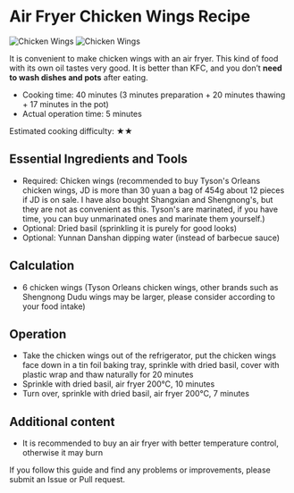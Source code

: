 # Air Fryer Chicken Wings Recipe

![Chicken Wings](./鸡翅中_0.jpg)
![Chicken Wings](./鸡翅中_1.jpg)

It is convenient to make chicken wings with an air fryer. This kind of food with its own oil tastes very good. It is better than KFC, and you don’t **need to wash dishes and pots** after eating.

*   Cooking time: 40 minutes (3 minutes preparation + 20 minutes thawing + 17 minutes in the pot)
*   Actual operation time: 5 minutes

Estimated cooking difficulty: ★★

## Essential Ingredients and Tools

*   Required: Chicken wings (recommended to buy Tyson's Orleans chicken wings, JD is more than 30 yuan a bag of 454g about 12 pieces if JD is on sale. I have also bought Shangxian and Shengnong's, but they are not as convenient as this. Tyson's are marinated, if you have time, you can buy unmarinated ones and marinate them yourself.)
*   Optional: Dried basil (sprinkling it is purely for good looks)
*   Optional: Yunnan Danshan dipping water (instead of barbecue sauce)

## Calculation

*   6 chicken wings (Tyson Orleans chicken wings, other brands such as Shengnong Dudu wings may be larger, please consider according to your food intake)

## Operation

*   Take the chicken wings out of the refrigerator, put the chicken wings face down in a tin foil baking tray, sprinkle with dried basil, cover with plastic wrap and thaw naturally for 20 minutes
*   Sprinkle with dried basil, air fryer 200°C, 10 minutes
*   Turn over, sprinkle with dried basil, air fryer 200°C, 7 minutes

## Additional content

*   It is recommended to buy an air fryer with better temperature control, otherwise it may burn

If you follow this guide and find any problems or improvements, please submit an Issue or Pull request.
